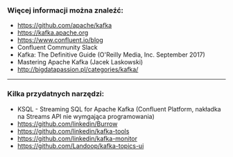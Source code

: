 
### Więcej informacji można znaleźć:
* https://github.com/apache/kafka
* https://kafka.apache.org
* https://www.confluent.io/blog
* Confluent Community Slack
* Kafka: The Definitive Guide (O'Reilly Media, Inc. September 2017)
* Mastering Apache Kafka (Jacek Laskowski)
* http://bigdatapassion.pl/categories/kafka/



---
### Kilka przydatnych narzędzi:
* KSQL - Streaming SQL for Apache Kafka (Confluent Platform, nakładka na Streams API nie wymgająca programowania)
* https://github.com/linkedin/Burrow
* https://github.com/linkedin/kafka-tools
* https://github.com/linkedin/kafka-monitor
* https://github.com/Landoop/kafka-topics-ui

